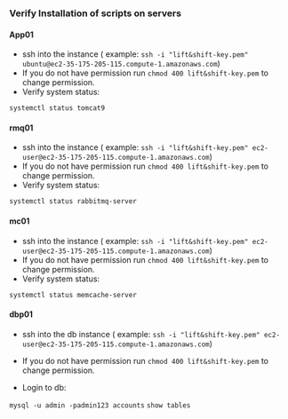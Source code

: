 ### Verify Installation of scripts on servers

#### App01
- ssh into the instance ( example: `ssh -i "lift&shift-key.pem" ubuntu@ec2-35-175-205-115.compute-1.amazonaws.com`)
- If you do not have permission run `chmod 400 lift&shift-key.pem` to change permission.
- Verify system status:

`systemctl status tomcat9`

#### rmq01
- ssh into the instance ( example: `ssh -i "lift&shift-key.pem" ec2-user@ec2-35-175-205-115.compute-1.amazonaws.com`)
- If you do not have permission run `chmod 400 lift&shift-key.pem` to change permission.
- Verify system status:

`systemctl status rabbitmq-server`

#### mc01
- ssh into the instance ( example: `ssh -i "lift&shift-key.pem" ec2-user@ec2-35-175-205-115.compute-1.amazonaws.com`)
- If you do not have permission run `chmod 400 lift&shift-key.pem` to change permission.
- Verify system status:

`systemctl status memcache-server`

#### dbp01
- ssh into the db instance ( example: `ssh -i "lift&shift-key.pem" ec2-user@ec2-35-175-205-115.compute-1.amazonaws.com`)
- If you do not have permission run `chmod 400 lift&shift-key.pem` to change permission.

- Login to db:

`mysql -u admin -padmin123 accounts`
`show tables`

